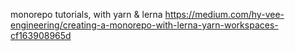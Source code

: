monorepo tutorials, with yarn & lerna https://medium.com/hy-vee-engineering/creating-a-monorepo-with-lerna-yarn-workspaces-cf163908965d
